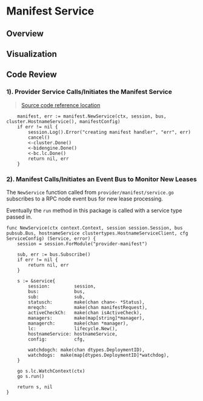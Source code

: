 # Manifest Service

## Overview

## Visualization

## Code Review

### 1). Provider Service Calls/Initiates the Manifest Service

> [Source code reference location](https://github.com/akash-network/provider/blob/e7aa0b5b81957a130f1dc584f335c6f9e41db6b1/service.go#L101)

```
	manifest, err := manifest.NewService(ctx, session, bus, cluster.HostnameService(), manifestConfig)
	if err != nil {
		session.Log().Error("creating manifest handler", "err", err)
		cancel()
		<-cluster.Done()
		<-bidengine.Done()
		<-bc.lc.Done()
		return nil, err
	}
```

### 2). Manifest Calls/Initiates an Event Bus to Monitor New Leases

The `NewService` function called from `provider/manifest/service.go` subscribes to a RPC node event bus for new lease processing.

Eventually the `run` method in this package is called with a service type passed in.

```
func NewService(ctx context.Context, session session.Session, bus pubsub.Bus, hostnameService clustertypes.HostnameServiceClient, cfg ServiceConfig) (Service, error) {
	session = session.ForModule("provider-manifest")

	sub, err := bus.Subscribe()
	if err != nil {
		return nil, err
	}

	s := &service{
		session:         session,
		bus:             bus,
		sub:             sub,
		statusch:        make(chan chan<- *Status),
		mreqch:          make(chan manifestRequest),
		activeCheckCh:   make(chan isActiveCheck),
		managers:        make(map[string]*manager),
		managerch:       make(chan *manager),
		lc:              lifecycle.New(),
		hostnameService: hostnameService,
		config:          cfg,

		watchdogch: make(chan dtypes.DeploymentID),
		watchdogs:  make(map[dtypes.DeploymentID]*watchdog),
	}

	go s.lc.WatchContext(ctx)
	go s.run()

	return s, nil
}
```
